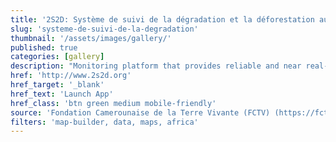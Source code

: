 ```yaml
---
title: '2S2D: Système de suivi de la dégradation et la déforestation au Cameroun'
slug: 'systeme-de-suivi-de-la-degradation'
thumbnail: '/assets/images/gallery/'
published: true
categories: [gallery]
description: "Monitoring platform that provides reliable and near real-time information on causes of forest loss in Cameroon."
href: 'http://www.2s2d.org'
href_target: '_blank'
href_text: 'Launch App'
href_class: 'btn green medium mobile-friendly'
source: 'Fondation Camerounaise de la Terre Vivante (FCTV) (https://fctvcameroon.org)'
filters: 'map-builder, data, maps, africa'
---
```


